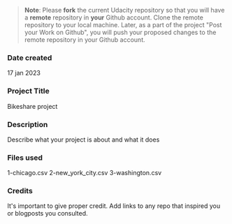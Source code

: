 >**Note**: Please **fork** the current Udacity repository so that you will have a **remote** repository in **your** Github account. Clone the remote repository to your local machine. Later, as a part of the project "Post your Work on Github", you will push your proposed changes to the remote repository in your Github account.

### Date created
17 jan 2023

### Project Title
Bikeshare project

### Description
Describe what your project is about and what it does

### Files used
1-chicago.csv
2-new_york_city.csv
3-washington.csv

### Credits
It's important to give proper credit. Add links to any repo that inspired you or blogposts you consulted.

